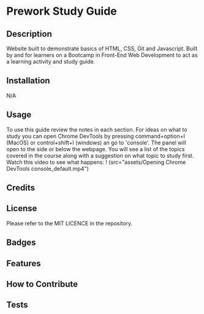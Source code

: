 # Prework Study Guide

## Description

Website built to demonstrate basics of HTML, CSS, Git and Javascript. Built by and for learners on a Bootcamp in Front-End Web Development to act as a learning activity and study guide. 


## Installation

N/A

## Usage

To use this guide review the notes in each section. 
For ideas on what to study you can open Chrome DevTools by pressing command+option+I (MacOS) or control+shift+I (windows) an go to 'console'. The panel will open to the side or below the webpage. You will see a list of the topics covered in the course along with a suggestion on what topic to study first.
Watch this video to see what happens:
 ! (src="assets/Opening Chrome DevTools console_default.mp4")

## Credits

## License
Please refer to the MIT LICENCE in the repository.

## Badges


## Features


## How to Contribute


## Tests

